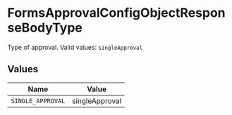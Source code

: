 # FormsApprovalConfigObjectResponseBodyType

Type of approval.  Valid values: `singleApproval`


## Values

| Name              | Value             |
| ----------------- | ----------------- |
| `SINGLE_APPROVAL` | singleApproval    |